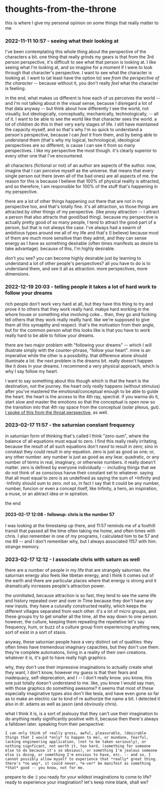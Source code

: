 # thoughts-from-the-throne

this is where I give my personal opinion on some things that really matter to me

### 2022-11-11 10:57 - seeing what their looking at

I've been contemplating this whole thing about the perspective of the characters a bit. one thing that really grinds my gears is that from the 3rd person perspective, it's difficult to see what that person is looking at. I like seeing what I'm looking at, and so imagine for a moment if I were to look through that character's perspective. I want to see what the character is looking at. I want to (at least have the option to) see *from the perspective of the character* -- because without it, you don't really *feel* what the character is feeliing.

in the end, what makes us different is how each of us perceives the world -- and I'm not talking about in the visual sense, because I disregard a lot of that data anyway -- but think about how differently I see the world, not visually, but ideologically, conceptually, mechanically, technologically, -- all of it. I want to be able to see the world like that character sees the world. a lot of children do this in their very early stages of life. I still have maintained the capacity myself, and so that's why I'm so quick to understand a person's perspective, because I can *feel* it from them, and by being able to understand them (that's why my logical, technological, ideological perspectives are so different, is cause I can see it from so many perspectives. I like my perspective the most though. it's clearly superior to every other one that I've encountered.

all characters (fictional or not) of an author are aspects of the author. now, imagine that I can perceive myself as the universe. that means that every single person out there (even all of the bad ones) are all aspects of me. the reason for this is because I believe that 100% of physical reality is attracted, and so therefore, I am responsible for 100% of the stuff that's happening in my perspective.

there are a lot of other things happening out there that are not in my perspective too, and that's totally fine. it's all attraction, so those things are attracted by other things of my perspective. (like proxy attraction -- I attract a person that also attracts that good/bad thing). because my perspective is actually pretty good of so many people, I tend to attract the good part of a person, but that is not always the case. I've always had a swarm of ambitious types around me all of my life and that's (I believe) because most of them are much more sensitive than they admit, and they can sense energy as I have as something desirable (often times manifests as desire to take advantage). because of this, I'm highly desirable.

don't you see? you can become highly desirable just by learning to understand a lot of other people's perspectives? all you have to do is to understand them, and see it all as attraction. more perspectives, more dimensions.

### 2022-12-19 20:03 - telling people it takes a lot of hard work to follow your dreams

rich people don't work very hard at all, but they have this thing to try and prove it to others that they work really hard. mabye hard working in the whore house or something else involving coke... then, they go and fucking tell others that they work really reallly hard. like we're supposed to give them all this symapthy and respect. that's the motivation from their angle, but for the common person what this looks like is that you have to work really hard to be able to follow your dreams.

there are two major problem with "following your dreams" -- which I will illustrate simply with the counter-phrase, "follow your heart". mine is an imperative while the other is a possibility. that difference alone should illuminate a lot. the next problem is the dreams bit. really doesn't happen like it does in your dreams. I recommend a very physical approach, which is why I say follow my heart.

I want to say something about this though which is that the heart is the destination, not the journey. the heart only *really* happens (without stimulus) after you've mastered the emotional/conceptual enough to be able to guide the heart. the heart is the access to the 4th ray, spectral. if you wanna do it, start slow and master the emotions so that the conceptual is open now so the transition into that 4th ray space from the conceptual (solar plexus, gut). [I spoke of this from the throat perspective](/vapidshamen.md#2022-12-19-1940---the-way-of-the-whale), as well.

### 2023-02-17 11:57 - the saturnian constant frequency

in saturnian form of thinking that's called I think "zero-sum", where the balance of all equations must equal to zero. I find this really really irritating, because the result of all such equations don't *need* to result in zero; sino in constast they could result in *any* equation. zero is just as good as one; or, any other number. any number is just as good as any liear, quadratic, or any number of terms in real, imaginary, or otherwise numbers. it really doesn't matter. zero is defined by everyone individually -- including things that we do not think of as conscious havve their constant set to whatever. saying that all must equal to zero is as undefined as saying the sum of +Infinity and -Infinity should sum to zero. not so, in fact I say that it could be any number, number, funcion or even a concept itself, like Infinity, a hero, an inspiration, a muse, or an abtract idea or in spiration.

the      end

#### 2023-02-17 12:08 - followup: chris is the number 57

I was looking at the timestamp up there, and 11:57 reminds me of a foothill transit that passed all the time often taking me home, and often times with chris. I also remember in one of my programs, I calculated him to be 57 and me 69 -- and I don't remember why, but I always associated 1157 with him. strange memory.

### 2023-02-17 12:12 - I associate chris with saturn as well

there are a number of people in my life that are strangely saturnian. the saturnian energy also feels like tibetan energy, and I think it comes out of the earth and there are particular places where that energy is strong and it dramatically increases people's attraction power.

the uninitiated, because attraction is so fast, they tend to see the same life and history repeated over and over in Time because they don't have any new inputs. they have a culurally constructed reality, which keeps the different villages separated from each other. it's a lot of micro groups, and these groups try to get smaller all the time, all the way down to one person. however, the culture, keeping them repeating the repetetive let's say frequency, hum, or buzz of a culture group from experiencing anything new, sort of exist in a sort of stasis.

anyway, these saturnian people have a very distinct set of qualities: they often times have tremendous imaginary capacities, but they don't use them. they're complete automatons, living in a reality of their own creations. whatever it is, it's got to have really high graphics.

why, they don't use their impressive imaginations to actually create what they want, I don't know, however my guess is that their fears and inadequacy, self-deprecation, and I -- I don't really know. you know, this one just totally doesn't understand to me. like, you know I would say man, with those graphics do something awesome? it seems that most of these especially imaginative types also don't like tesla, and have even gone so far as to make an electric car to kind of re authorize the name a bit. I detected it also in dr. adams as well as jason (and obviously chris).

what I think it is, is a sort of jealousy that they can't use their imagination to do anything really significantly positive with it, because then there's always a falldown later. speaking from their perspective:

    I can only think of really gross, awful, pleasurable, (desirable things that I would *only* to happen to me), or mundane, fearful, lacking engineering application, (not to be taken seriously), or nothing signficant, not worth it, too hard, (something for someone else to do because it's so obvious), or something I'm jealous someone else is doing, or something I'm envious to have, etc. -- and so, I cannot possibly allow myself to experience that *really* great thing. there's *no way*, it could never, *e-ver* be manifest as something *that* good -- you know, not for me.

prepare to die :) you ready for your wildest imaginations to come to life? ready to experience your imagination? let's keep mine blank, shall we?
